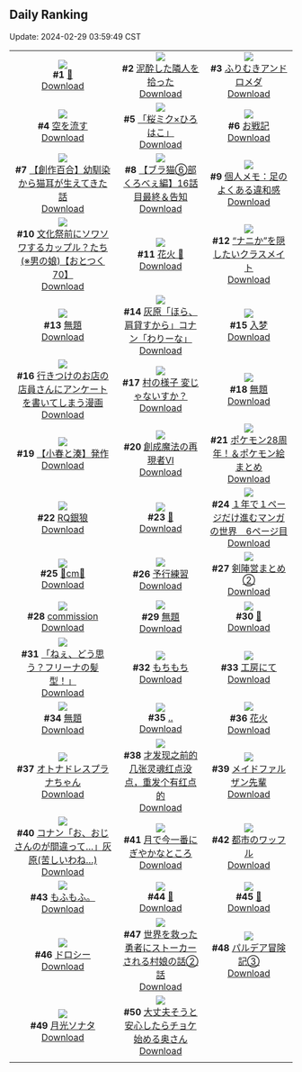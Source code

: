 ## Daily Ranking
Update: 2024-02-29 03:59:49 CST

|      |      |      |
| :----: | :----: | :----: |
| ![](https://i.pixiv.re/c/240x480/img-master/img/2024/02/26/00/00/18/116397601_p0_master1200.jpg)<br>**#1** [🌼](https://www.pixiv.net/artworks/116397601)<br>[Download](https://i.pixiv.re/img-original/img/2024/02/26/00/00/18/116397601_p0.jpg) | ![](https://i.pixiv.re/c/240x480/img-master/img/2024/02/27/17/58/34/116440904_p0_master1200.jpg)<br>**#2** [泥酔した隣人を拾った](https://www.pixiv.net/artworks/116440904)<br>[Download](https://i.pixiv.re/img-original/img/2024/02/27/17/58/34/116440904_p0.jpg) | ![](https://i.pixiv.re/c/240x480/img-master/img/2024/02/27/00/00/13/116425233_p0_master1200.jpg)<br>**#3** [ふりむきアンドロメダ](https://www.pixiv.net/artworks/116425233)<br>[Download](https://i.pixiv.re/img-original/img/2024/02/27/00/00/13/116425233_p0.png) |
| ![](https://i.pixiv.re/c/240x480/img-master/img/2024/02/26/00/00/14/116397581_p0_master1200.jpg)<br>**#4** [空を流す](https://www.pixiv.net/artworks/116397581)<br>[Download](https://i.pixiv.re/img-original/img/2024/02/26/00/00/14/116397581_p0.png) | ![](https://i.pixiv.re/c/240x480/img-master/img/2024/02/27/00/03/09/116425524_p0_master1200.jpg)<br>**#5** [「桜ミク×ひろはこ」](https://www.pixiv.net/artworks/116425524)<br>[Download](https://i.pixiv.re/img-original/img/2024/02/27/00/03/09/116425524_p0.jpg) | ![](https://i.pixiv.re/c/240x480/img-master/img/2024/02/26/20/09/17/116417804_p0_master1200.jpg)<br>**#6** [お戦記](https://www.pixiv.net/artworks/116417804)<br>[Download](https://i.pixiv.re/img-original/img/2024/02/26/20/09/17/116417804_p0.png) |
| ![](https://i.pixiv.re/c/240x480/img-master/img/2024/02/26/18/59/34/116415911_p0_master1200.jpg)<br>**#7** [【創作百合】幼馴染から猫耳が生えてきた話](https://www.pixiv.net/artworks/116415911)<br>[Download](https://i.pixiv.re/img-original/img/2024/02/26/18/59/34/116415911_p0.jpg) | ![](https://i.pixiv.re/c/240x480/img-master/img/2024/02/26/18/52/19/116415736_p0_master1200.jpg)<br>**#8** [【ブラ猫⑥部 くろべぇ編】16話目最終＆告知](https://www.pixiv.net/artworks/116415736)<br>[Download](https://i.pixiv.re/img-original/img/2024/02/26/18/52/19/116415736_p0.png) | ![](https://i.pixiv.re/c/240x480/img-master/img/2024/02/27/15/00/58/116438045_p0_master1200.jpg)<br>**#9** [個人メモ：足のよくある違和感](https://www.pixiv.net/artworks/116438045)<br>[Download](https://i.pixiv.re/img-original/img/2024/02/27/15/00/58/116438045_p0.jpg) |
| ![](https://i.pixiv.re/c/240x480/img-master/img/2024/02/26/13/53/02/116408663_p0_master1200.jpg)<br>**#10** [文化祭前にソワソワするカップル？たち(※男の娘)【おとつく70】](https://www.pixiv.net/artworks/116408663)<br>[Download](https://i.pixiv.re/img-original/img/2024/02/26/13/53/02/116408663_p0.jpg) | ![](https://i.pixiv.re/c/240x480/img-master/img/2024/02/27/00/55/29/116427113_p0_master1200.jpg)<br>**#11** [花火 🌸](https://www.pixiv.net/artworks/116427113)<br>[Download](https://i.pixiv.re/img-original/img/2024/02/27/00/55/29/116427113_p0.jpg) | ![](https://i.pixiv.re/c/240x480/img-master/img/2024/02/26/17/16/56/116413679_p0_master1200.jpg)<br>**#12** [“ナニか”を隠したいクラスメイト](https://www.pixiv.net/artworks/116413679)<br>[Download](https://i.pixiv.re/img-original/img/2024/02/26/17/16/56/116413679_p0.jpg) |
| ![](https://i.pixiv.re/c/240x480/img-master/img/2024/02/26/20/49/02/116418962_p0_master1200.jpg)<br>**#13** [無題](https://www.pixiv.net/artworks/116418962)<br>[Download](https://i.pixiv.re/img-original/img/2024/02/26/20/49/02/116418962_p0.jpg) | ![](https://i.pixiv.re/c/240x480/img-master/img/2024/02/26/12/46/40/116409414_p0_master1200.jpg)<br>**#14** [灰原「ほら、肩貸すから」コナン「わりーな」](https://www.pixiv.net/artworks/116409414)<br>[Download](https://i.pixiv.re/img-original/img/2024/02/26/12/46/40/116409414_p0.jpg) | ![](https://i.pixiv.re/c/240x480/img-master/img/2024/02/26/00/53/04/116399551_p0_master1200.jpg)<br>**#15** [入梦](https://www.pixiv.net/artworks/116399551)<br>[Download](https://i.pixiv.re/img-original/img/2024/02/26/00/53/04/116399551_p0.jpg) |
| ![](https://i.pixiv.re/c/240x480/img-master/img/2024/02/27/00/57/47/116427169_p0_master1200.jpg)<br>**#16** [行きつけのお店の店員さんにアンケートを書いてしまう漫画](https://www.pixiv.net/artworks/116427169)<br>[Download](https://i.pixiv.re/img-original/img/2024/02/27/00/57/47/116427169_p0.jpg) | ![](https://i.pixiv.re/c/240x480/img-master/img/2024/02/27/18/20/40/116441508_p0_master1200.jpg)<br>**#17** [村の様子 変じゃないすか？](https://www.pixiv.net/artworks/116441508)<br>[Download](https://i.pixiv.re/img-original/img/2024/02/27/18/20/40/116441508_p0.png) | ![](https://i.pixiv.re/c/240x480/img-master/img/2024/02/26/21/02/44/116419436_p0_master1200.jpg)<br>**#18** [無題](https://www.pixiv.net/artworks/116419436)<br>[Download](https://i.pixiv.re/img-original/img/2024/02/26/21/02/44/116419436_p0.png) |
| ![](https://i.pixiv.re/c/240x480/img-master/img/2024/02/26/20/46/11/116418879_p0_master1200.jpg)<br>**#19** [【小春と湊】発作](https://www.pixiv.net/artworks/116418879)<br>[Download](https://i.pixiv.re/img-original/img/2024/02/26/20/46/11/116418879_p0.png) | ![](https://i.pixiv.re/c/240x480/img-master/img/2024/02/27/00/00/03/116425156_p0_master1200.jpg)<br>**#20** [創成魔法の再現者Ⅵ](https://www.pixiv.net/artworks/116425156)<br>[Download](https://i.pixiv.re/img-original/img/2024/02/27/00/00/03/116425156_p0.png) | ![](https://i.pixiv.re/c/240x480/img-master/img/2024/02/27/02/01/45/116428561_p0_master1200.jpg)<br>**#21** [ポケモン28周年！＆ポケモン絵まとめ](https://www.pixiv.net/artworks/116428561)<br>[Download](https://i.pixiv.re/img-original/img/2024/02/27/02/01/45/116428561_p0.jpg) |
| ![](https://i.pixiv.re/c/240x480/img-master/img/2024/02/28/16/24/42/116443815_p0_master1200.jpg)<br>**#22** [RQ銀狼](https://www.pixiv.net/artworks/116443815)<br>[Download](https://i.pixiv.re/img-original/img/2024/02/28/16/24/42/116443815_p0.png) | ![](https://i.pixiv.re/c/240x480/img-master/img/2024/02/26/21/59/01/116421232_p0_master1200.jpg)<br>**#23** [🌸](https://www.pixiv.net/artworks/116421232)<br>[Download](https://i.pixiv.re/img-original/img/2024/02/26/21/59/01/116421232_p0.jpg) | ![](https://i.pixiv.re/c/240x480/img-master/img/2024/02/27/12/39/41/116436041_p0_master1200.jpg)<br>**#24** [１年で１ページだけ進むマンガの世界　6ページ目](https://www.pixiv.net/artworks/116436041)<br>[Download](https://i.pixiv.re/img-original/img/2024/02/27/12/39/41/116436041_p0.jpg) |
| ![](https://i.pixiv.re/c/240x480/img-master/img/2024/02/26/20/55/35/116419156_p0_master1200.jpg)<br>**#25** [💖cm💖](https://www.pixiv.net/artworks/116419156)<br>[Download](https://i.pixiv.re/img-original/img/2024/02/26/20/55/35/116419156_p0.png) | ![](https://i.pixiv.re/c/240x480/img-master/img/2024/02/26/15/40/30/116411936_p0_master1200.jpg)<br>**#26** [予行練習](https://www.pixiv.net/artworks/116411936)<br>[Download](https://i.pixiv.re/img-original/img/2024/02/26/15/40/30/116411936_p0.jpg) | ![](https://i.pixiv.re/c/240x480/img-master/img/2024/02/27/21/43/20/116446962_p0_master1200.jpg)<br>**#27** [剣陣営まとめ②](https://www.pixiv.net/artworks/116446962)<br>[Download](https://i.pixiv.re/img-original/img/2024/02/27/21/43/20/116446962_p0.png) |
| ![](https://i.pixiv.re/c/240x480/img-master/img/2024/02/27/01/23/59/116427817_p0_master1200.jpg)<br>**#28** [commission](https://www.pixiv.net/artworks/116427817)<br>[Download](https://i.pixiv.re/img-original/img/2024/02/27/01/23/59/116427817_p0.jpg) | ![](https://i.pixiv.re/c/240x480/img-master/img/2024/02/27/21/26/15/116446454_p0_master1200.jpg)<br>**#29** [無題](https://www.pixiv.net/artworks/116446454)<br>[Download](https://i.pixiv.re/img-original/img/2024/02/27/21/26/15/116446454_p0.png) | ![](https://i.pixiv.re/c/240x480/img-master/img/2024/02/27/20/11/53/116444265_p0_master1200.jpg)<br>**#30** [🍎](https://www.pixiv.net/artworks/116444265)<br>[Download](https://i.pixiv.re/img-original/img/2024/02/27/20/11/53/116444265_p0.jpg) |
| ![](https://i.pixiv.re/c/240x480/img-master/img/2024/02/26/22/30/50/116422268_p0_master1200.jpg)<br>**#31** [「ねぇ、どう思う？フリーナの髪型！」](https://www.pixiv.net/artworks/116422268)<br>[Download](https://i.pixiv.re/img-original/img/2024/02/26/22/30/50/116422268_p0.jpg) | ![](https://i.pixiv.re/c/240x480/img-master/img/2024/02/26/15/09/19/116411486_p0_master1200.jpg)<br>**#32** [もちもち](https://www.pixiv.net/artworks/116411486)<br>[Download](https://i.pixiv.re/img-original/img/2024/02/26/15/09/19/116411486_p0.png) | ![](https://i.pixiv.re/c/240x480/img-master/img/2024/02/26/12/03/40/116408735_p0_master1200.jpg)<br>**#33** [工房にて](https://www.pixiv.net/artworks/116408735)<br>[Download](https://i.pixiv.re/img-original/img/2024/02/26/12/03/40/116408735_p0.png) |
| ![](https://i.pixiv.re/c/240x480/img-master/img/2024/02/26/21/56/38/116421158_p0_master1200.jpg)<br>**#34** [無題](https://www.pixiv.net/artworks/116421158)<br>[Download](https://i.pixiv.re/img-original/img/2024/02/26/21/56/38/116421158_p0.png) | ![](https://i.pixiv.re/c/240x480/img-master/img/2024/02/26/00/15/17/116398346_p0_master1200.jpg)<br>**#35** [..](https://www.pixiv.net/artworks/116398346)<br>[Download](https://i.pixiv.re/img-original/img/2024/02/26/00/15/17/116398346_p0.png) | ![](https://i.pixiv.re/c/240x480/img-master/img/2024/02/26/20/00/11/116417503_p0_master1200.jpg)<br>**#36** [花火](https://www.pixiv.net/artworks/116417503)<br>[Download](https://i.pixiv.re/img-original/img/2024/02/26/20/00/11/116417503_p0.png) |
| ![](https://i.pixiv.re/c/240x480/img-master/img/2024/02/26/00/00/28/116397650_p0_master1200.jpg)<br>**#37** [オトナドレスプラナちゃん](https://www.pixiv.net/artworks/116397650)<br>[Download](https://i.pixiv.re/img-original/img/2024/02/26/00/00/28/116397650_p0.png) | ![](https://i.pixiv.re/c/240x480/img-master/img/2024/02/26/00/04/04/116397943_p0_master1200.jpg)<br>**#38** [才发现之前的几张灵魂红点没点，重发个有红点的](https://www.pixiv.net/artworks/116397943)<br>[Download](https://i.pixiv.re/img-original/img/2024/02/26/00/04/04/116397943_p0.jpg) | ![](https://i.pixiv.re/c/240x480/img-master/img/2024/02/26/22/23/46/116422069_p0_master1200.jpg)<br>**#39** [メイドファルザン先輩](https://www.pixiv.net/artworks/116422069)<br>[Download](https://i.pixiv.re/img-original/img/2024/02/26/22/23/46/116422069_p0.png) |
| ![](https://i.pixiv.re/c/240x480/img-master/img/2024/02/27/16/54/16/116439723_p0_master1200.jpg)<br>**#40** [コナン「お、おじさんのが間違って…」灰原(苦しいわね…)](https://www.pixiv.net/artworks/116439723)<br>[Download](https://i.pixiv.re/img-original/img/2024/02/27/16/54/16/116439723_p0.jpg) | ![](https://i.pixiv.re/c/240x480/img-master/img/2024/02/26/16/58/41/116413270_p0_master1200.jpg)<br>**#41** [月で今一番にぎやかなところ](https://www.pixiv.net/artworks/116413270)<br>[Download](https://i.pixiv.re/img-original/img/2024/02/26/16/58/41/116413270_p0.png) | ![](https://i.pixiv.re/c/240x480/img-master/img/2024/02/26/21/51/01/116420988_p0_master1200.jpg)<br>**#42** [都市のワッフル](https://www.pixiv.net/artworks/116420988)<br>[Download](https://i.pixiv.re/img-original/img/2024/02/26/21/51/01/116420988_p0.jpg) |
| ![](https://i.pixiv.re/c/240x480/img-master/img/2024/02/26/21/35/56/116420504_p0_master1200.jpg)<br>**#43** [もふもふ。](https://www.pixiv.net/artworks/116420504)<br>[Download](https://i.pixiv.re/img-original/img/2024/02/26/21/35/56/116420504_p0.jpg) | ![](https://i.pixiv.re/c/240x480/img-master/img/2024/02/26/00/00/22/116397621_p0_master1200.jpg)<br>**#44** [🎀](https://www.pixiv.net/artworks/116397621)<br>[Download](https://i.pixiv.re/img-original/img/2024/02/26/00/00/22/116397621_p0.jpg) | ![](https://i.pixiv.re/c/240x480/img-master/img/2024/02/28/20/33/26/116414934_p0_master1200.jpg)<br>**#45** [🐇](https://www.pixiv.net/artworks/116414934)<br>[Download](https://i.pixiv.re/img-original/img/2024/02/28/20/33/26/116414934_p0.png) |
| ![](https://i.pixiv.re/c/240x480/img-master/img/2024/02/26/17/53/46/116414380_p0_master1200.jpg)<br>**#46** [ドロシー](https://www.pixiv.net/artworks/116414380)<br>[Download](https://i.pixiv.re/img-original/img/2024/02/26/17/53/46/116414380_p0.jpg) | ![](https://i.pixiv.re/c/240x480/img-master/img/2024/02/27/03/44/01/116429488_p0_master1200.jpg)<br>**#47** [世界を救った勇者にストーカーされる村娘の話②話](https://www.pixiv.net/artworks/116429488)<br>[Download](https://i.pixiv.re/img-original/img/2024/02/27/03/44/01/116429488_p0.jpg) | ![](https://i.pixiv.re/c/240x480/img-master/img/2024/02/27/22/28/09/116448398_p0_master1200.jpg)<br>**#48** [パルデア冒険記③](https://www.pixiv.net/artworks/116448398)<br>[Download](https://i.pixiv.re/img-original/img/2024/02/27/22/28/09/116448398_p0.jpg) |
| ![](https://i.pixiv.re/c/240x480/img-master/img/2024/02/26/18/00/03/116414501_p0_master1200.jpg)<br>**#49** [月光ソナタ](https://www.pixiv.net/artworks/116414501)<br>[Download](https://i.pixiv.re/img-original/img/2024/02/26/18/00/03/116414501_p0.jpg) | ![](https://i.pixiv.re/c/240x480/img-master/img/2024/02/26/00/01/49/116397829_p0_master1200.jpg)<br>**#50** [大丈夫そうと安心したらチョケ始める奥さん](https://www.pixiv.net/artworks/116397829)<br>[Download](https://i.pixiv.re/img-original/img/2024/02/26/00/01/49/116397829_p0.jpg) |
|      |

